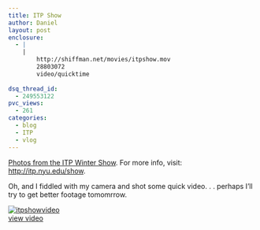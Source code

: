 ```yaml
---
title: ITP Show
author: Daniel
layout: post
enclosure:
  - |
    |
        http://shiffman.net/movies/itpshow.mov
        28803072
        video/quicktime
        
dsq_thread_id:
  - 249553122
pvc_views:
  - 261
categories:
  - blog
  - ITP
  - vlog
---
```

<p><script type="text/javascript" src="http://www.flickr.com/badge_code_v2.gne?count=6&#038;display=random&#038;size=s&#038;layout=h&#038;source=user_set&#038;user=71462827%40N00&#038;set=1609469&#038;context=in%2Fset-1609469%2F"></script></p>
<p><a href="http://www.flickr.com/photos/71462827@N00/sets/1609469/">Photos from the ITP Winter Show</a>.  For more info, visit: <a href="http://itp.nyu.edu/show">http://itp.nyu.edu/show</a>.</p>
<p>Oh, and I fiddled with my camera and shot some quick video. . . perhaps I&#8217;ll try to get better footage tomomrrow.</p>
<p><a href="http://shiffman.net/movies/itpshow.mov"><img src="http://shiffman.net/movies/itpshowvideo.jpg" alt="itpshowvideo"/></a><br />
<a href="http://shiffman.net/movies/itpshow.mov">view video</a></p>
